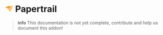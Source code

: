 # ![Papertrail Logo](../assets/papertrail-small.png "Papertrail") Papertrail

>**info**
> This documentation is not yet complete, contribute and help us document this addon!
